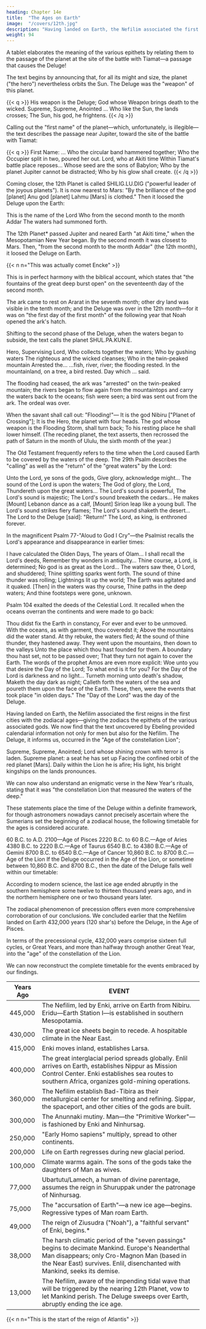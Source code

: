 ```yaml
---
heading: Chapter 14e
title:  "The Ages on Earth"
image:  "/covers/12th.jpg"
description: "Having landed on Earth, the Nefilim associated the first reigns in the first cities with the zodiacal ages"
weight: 94
---
```



A tablet elaborates the meaning of the various epithets by relating them to the passage of the planet at the site of the battle with Tiamat—a passage that causes the Deluge!

The text begins by announcing that, for all its might and size, the planet ("the hero") nevertheless orbits the Sun. The Deluge was the "weapon" of this planet.


{{< q >}}
His weapon is the Deluge;
God whose Weapon brings death to the wicked.
Supreme, Supreme, Anointed ...
Who like the Sun, the lands crosses;
The Sun, his god, he frightens.
{{< /q >}}


Calling out the "first name" of the planet—which, unfortunately, is illegible—the text describes the passage near Jupiter, toward the site of the battle with Tiamat:

{{< q >}}
First Name: …
Who the circular band hammered together;
Who the Occupier split in two, poured her out.
Lord, who at Akiti time
Within Tiamat's battle place reposes…
Whose seed are the sons of Babylon;
Who by the planet Jupiter cannot be distracted;
Who by his glow shall create.
{{< /q >}}


Coming closer, the 12th Planet is called SHILIG.LU.DIG ("powerful leader of the joyous planets"). It is now nearest to Mars: "By the brilliance of the god [planet] Anu god [planet] Lahmu [Mars] is clothed." Then it loosed the Deluge upon the Earth:

This is the name of the Lord
Who from the second month to the month Addar
The waters had summoned forth.

<!-- The text's elaboration of the two names offers remarkable calendarial information.  -->

The 12th Planet* passed Jupiter and neared Earth "at Akiti time," when the Mesopotamian New Year began. By the second month it was closest to Mars. Then, "from the second month to the month Addar" (the 12th month), it loosed the Deluge on Earth.

{{< n n="This was actually comet Encke" >}}

This is in perfect harmony with the biblical account, which states that "the fountains of the great deep burst open" on the seventeenth day of the second month.

The ark came to rest on Ararat in the seventh month; other dry land was visible in the tenth month; and the Deluge was over in the 12th month—for it was on "the first day of the first month" of the following year that Noah opened the ark's hatch.

Shifting to the second phase of the Deluge, when the waters began to subside,
the text calls the planet SHUL.PA.KUN.E.


Hero, Supervising Lord,
Who collects together the waters;
Who by gushing waters
The righteous and the wicked cleanses;
Who in the twin-peaked mountain
Arrested the…
…fish, river, river; the flooding rested.
In the mountainland, on a tree, a bird rested.
Day which … said.



The flooding had ceased, the ark was "arrested" on the twin-peaked mountain; the rivers began to flow again from the mountaintops and carry the waters back to the oceans; fish were seen; a bird was sent out from the ark. The ordeal was over.


When the savant shall call out: "Flooding!"—
It is the god Nibiru ["Planet of Crossing"];
It is the Hero, the planet with four heads.
The god whose weapon is the Flooding Storm,
shall turn back;
To his resting place he shall lower himself.
(The receding planet, the text asserts, then recrossed the path of Saturn in the
month of Ululu, the sixth month of the year.)

The Old Testament frequently refers to the time when the Lord caused Earth to be covered by the waters of the deep. The 29th Psalm describes the "calling" as well as the "return" of the "great waters" by the Lord:

Unto the Lord, ye sons of the gods,
Give glory, acknowledge might…
The sound of the Lord is upon the waters;
The God of glory, the Lord,
Thundereth upon the great waters…
The Lord's sound is powerful,
The Lord's sound is majestic;
The Lord's sound breaketh the cedars…
He makes [Mount] Lebanon dance as a calf,
[Mount] Sirion leap like a young bull.
The Lord's sound strikes fiery flames;
The Lord's sound shaketh the desert…
The Lord to the Deluge [said]: "Return!"
The Lord, as king, is enthroned forever.

In the magnificent Psalm 77-"Aloud to God I Cry"—the Psalmist recalls the Lord's appearance and disappearance in earlier times:

I have calculated the Olden Days,
The years of Olam…
I shall recall the Lord's deeds,
Remember thy wonders in antiquity…
Thine course, a Lord, is determined;
No god is as great as the Lord…
The waters saw thee, O Lord, and shuddered;
Thine splitting sparks went forth.
The sound of thine thunder was rolling;
Lightnings lit up the world;
The Earth was agitated and it quaked.
[Then] in the waters was thy course,
Thine paths in the deep waters;
And thine footsteps were gone, unknown.

Psalm 104 exalted the deeds of the Celestial Lord. It recalled when the oceans overran the continents and were made to go back:

Thou didst fix the Earth in constancy,
For ever and ever to be unmoved.
With the oceans, as with garment, thou coveredst it;
Above the mountains did the water stand.
At thy rebuke, the waters fled;
At the sound of thine thunder, they hastened away.
They went upon the mountains, then down to the valleys
Unto the place which thou hast founded for them.
A boundary thou hast set, not to be passed over;
That they turn not again to cover the Earth.
The words of the prophet Amos are even more explicit:
Woe unto you that desire the Day of the Lord;
To what end is it for you?
For the Day of the Lord is darkness and no light...
Turneth morning unto death's shadow,
Maketh the day dark as night;
Calleth forth the waters of the sea
and poureth them upon the face of the Earth.
These, then, were the events that took place "in olden days." The "Day of the
Lord" was the day of the Deluge.


Having landed on Earth, the Nefilim associated the first reigns in the first cities with the zodiacal ages—giving the zodiacs the epithets of the various associated gods. We now find that the text uncovered by Ebeling provided calendarial information not only for men but also for the Nefilim. The Deluge, it informs us, occurred in the "Age of the constellation Lion";

Supreme, Supreme, Anointed;
Lord whose shining crown with terror is laden.
Supreme planet: a seat he has set up
Facing the confined orbit of the red planet [Mars].
Daily within the Lion he is afire;
His light, his bright kingships on the lands pronounces.

We can now also understand an enigmatic verse in the New Year's rituals, stating that it was "the constellation Lion that measured the waters of the deep."

These statements place the time of the Deluge within a definite framework, for though astronomers nowadays cannot precisely ascertain where the Sumerians set the beginning of a zodiacal house, the following timetable for the ages is considered accurate.

60 B.C. to A.D. 2100—Age of Pisces
2220 B.C. to 60 B.C.—Age of Aries
4380 B.C. to 2220 B.C.—Age of Taurus
6540 B.C. to 4380 B.C.—Age of Gemini
8700 B.C. to 6540 B.C.—Age of Cancer
10,860 B.C. to 8700 B.C.—Age of the Lion
If the Deluge occurred in the Age of the Lion, or sometime between 10,860 B.C.
and 8700 B.C., then the date of the Deluge falls well within our timetable:

According to modern science, the last ice age ended abruptly in the southern hemisphere some twelve to thirteen thousand years ago, and in the northern hemisphere one or two thousand years later.

The zodiacal phenomenon of precession offers even more comprehensive corroboration of our conclusions. We concluded earlier that the Nefilim landed on Earth 432,000 years (120 shar's) before the Deluge, in the Age of Pisces. 

In terms of the precessional cycle, 432,000 years comprise sixteen full cycles, or Great Years, and more than halfway through another Great Year, into the "age" of the constellation of the Lion.

We can now reconstruct the complete timetable for the events embraced by our findings.


Years Ago | EVENT
--- | ---
445,000 | The Nefilim, led by Enki, arrive on Earth from Nibiru. Eridu—Earth Station I—is established in southern Mesopotamia.
430,000 | The great ice sheets begin to recede. A hospitable climate in the Near East.
415,000 | Enki moves inland, establishes Larsa.
400,000 | The great interglacial period spreads globally. Enlil arrives on Earth, establishes Nippur as Mission Control Center. Enki establishes sea routes to southern Africa, organizes gold-mining operations.
360,000 | The Nefilim establish Bad-Tibira as their metallurgical center for smelting and refining. Sippar, the spaceport, and other cities of the gods are built.
300,000 | The Anunnaki mutiny. Man—the "Primitive Worker"—is fashioned by Enki and Ninhursag.
250,000 | "Early Homo sapiens" multiply, spread to other continents.
200,000 | Life on Earth regresses during new glacial period.
100,000 | Climate warms again. The sons of the gods take the daughters of Man as wives.
77,000 | Ubartutu/Lamech, a human of divine parentage, assumes the reign in Shuruppak under the patronage of Ninhursag.
75,000 | The "accursation of Earth"—a new ice age—begins. Regressive types of Man roam Earth.
49,000 | The reign of Ziusudra ("Noah"), a "faithful servant" of Enki, begins.*
38,000 | The harsh climatic period of the "seven passings" begins to decimate Mankind. Europe's Neanderthal Man disappears; only Cro-Magnon Man (based in the Near East) survives. Enlil, disenchanted with Mankind, seeks its demise.
13,000 | The Nefilim, aware of the impending tidal wave that will be triggered by the nearing 12th Planet, vow to let Mankind perish. The Deluge sweeps over Earth, abruptly ending the ice age.

{{< n n="This is the start of the reign of Atlantis" >}}